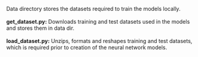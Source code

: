 Data directory stores the datasets required to train the models locally.<br> <br>
**get_dataset.py:**
Downloads training and test datasets used in the models and stores them in data dir.<br> <br>
**load_dataset.py:** 
Unzips, formats and reshapes training and test datasets, which is required prior to creation of the neural network models.  
